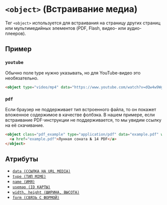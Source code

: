 # `<object>` (Встраивание медиа)

Тег `<object>` используется для встраивания на страницу других страниц или мультимедийных элементов (PDF, Flash, видео- или аудио-плееров).

## Пример

### `youtube`

Обычно поле type нужно указывать, но для YouTube-видео это необязательно.

```html
<object type="video/mp4" data="https://www.youtube.com/watch?v=dQw4w9WgXcQ" width="1280" height="720"></object>
```

### `pdf`

Если браузер не поддерживает тип встроенного файла, то он покажет вложенное содержимое в качестве фолбэка. В нашем примере, если встраивание PDF-инструкции не поддерживается, то мы увидим ссылку на её скачивание.

```html
<object class="pdf_example" type="application/pdf" data="example.pdf" width="600" height="700">
  <a href="example.pdf">Лунная соната № 14 PDF</a>
</object>
```

## Атрибуты

- [`data (ССЫЛКА НА URL MEDIA)`](../ATTRIBUTES/data.md)
- [`type (ТИП MIME)`](<../ATTRIBUTES/type (MIME).md>)
- [`name (ИМЯ)`](../ATTRIBUTES/name.md)
- [`usemap (ID КАРТЫ)`](../ATTRIBUTES/usemap.md)
- [`width, height (ШИРИНА, ВЫСОТА)`](<../ATTRIBUTES/width, height.md>)
- [`form (СВЯЗЬ С ФОРМОЙ)`](<../ATTRIBUTES FORM/form.md>)
